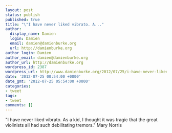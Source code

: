```yaml
---
layout: post
status: publish
published: true
title: "\"I have never liked vibrato. A..."
author:
  display_name: Damien
  login: Damien
  email: damien@damienburke.org
  url: http://damienburke.org
author_login: Damien
author_email: damien@damienburke.org
author_url: http://damienburke.org
wordpress_id: 2387
wordpress_url: http://www.damienburke.org/2012/07/25/i-have-never-liked-vibrato-a/
date: '2012-07-25 00:54:00 +0000'
date_gmt: '2012-07-25 05:54:00 +0000'
categories:
- tweet
tags:
- tweet
comments: []
---
```

<p>"I have never liked vibrato. As a kid, I thought it was tragic that the great violinists all had such debilitating tremors."  Mary Norris</p>
